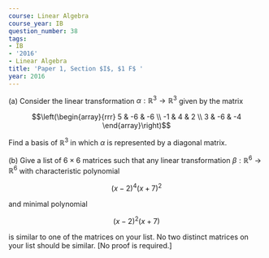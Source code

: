 ```yaml
---
course: Linear Algebra
course_year: IB
question_number: 38
tags:
- IB
- '2016'
- Linear Algebra
title: 'Paper 1, Section $I$, $1 F$ '
year: 2016
---
```




(a) Consider the linear transformation $\alpha: \mathbb{R}^{3} \rightarrow \mathbb{R}^{3}$ given by the matrix

$$\left(\begin{array}{rrr}
5 & -6 & -6 \\
-1 & 4 & 2 \\
3 & -6 & -4
\end{array}\right)$$

Find a basis of $\mathbb{R}^{3}$ in which $\alpha$ is represented by a diagonal matrix.

(b) Give a list of $6 \times 6$ matrices such that any linear transformation $\beta: \mathbb{R}^{6} \rightarrow \mathbb{R}^{6}$ with characteristic polynomial

$$(x-2)^{4}(x+7)^{2}$$

and minimal polynomial

$$(x-2)^{2}(x+7)$$

is similar to one of the matrices on your list. No two distinct matrices on your list should be similar. [No proof is required.]
